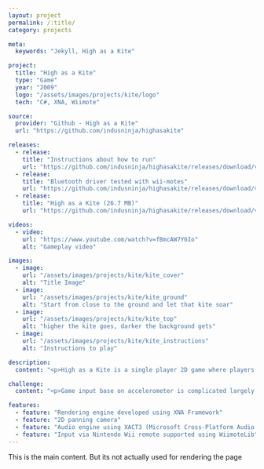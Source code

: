 ```yaml
---
layout: project
permalink: /:title/
category: projects

meta:
  keywords: "Jekyll, High as a Kite"

project:
  title: "High as a Kite"
  type: "Game"
  year: "2009"
  logo: "/assets/images/projects/kite/logo"
  tech: "C#, XNA, Wiimote"

source:
  provider: "Github - High as a Kite"
  url: "https://github.com/indusninja/highasakite"

releases:
  - release:
    title: "Instructions about how to run"
    url: "https://github.com/indusninja/highasakite/releases/download/v1.0/highasakite_setup_instructions.pdf"
  - release:
    title: "Bluetooth driver tested with wii-motes"
    url: "https://github.com/indusninja/highasakite/releases/download/v1.0/highasakite-BluetoothDriver.rar"
  - release:
    title: "High as a Kite (26.7 MB)"
    url: "https://github.com/indusninja/highasakite/releases/download/v1.0/highasakite-install.rar"

videos:
  - video:
    url: "https://www.youtube.com/watch?v=fBmcAW7Y6Io"
    alt: "Gameplay video"

images:
  - image:
    url: "/assets/images/projects/kite/kite_cover"
    alt: "Title Image"
  - image:
    url: "/assets/images/projects/kite/kite_ground"
    alt: "Start from close to the ground and let that kite soar"
  - image:
    url: "/assets/images/projects/kite/kite_top"
    alt: "higher the kite goes, darker the background gets"
  - image:
    url: "/assets/images/projects/kite/kite_instructions"
    alt: "Instructions to play"

description:
  content: "<p>High as a Kite is a single player 2D game where players have to do certain movements with the Nintendo Wii remote to fly a kite. The objective of the game is for the player to get the kite to the top. The skyscape gradually changes to depict this movement - from the atmospheric lit, light-blue sky to a more dark-blue sky with space feel including stars towards the top. The kite’s journey however is riddled with winds of varying kind. Winds have two parameters - direction and speed. This provides a challenge to the player since a wind pocket with low speed means player’s motion has to be strong. Players also have to time the motion while the kite is rotating to make sure that it moves upwards.</p>"

challenge:
  content: "<p>Game input base on accelerometer is complicated largely due to the problem of categorizing detected motion into a particular type of actions. Accelerometer value changes are merely changing numbers until those numbers signify something. For flying a single string kite, the only motion of any consequence is tugging of the string. A tug (disregarding the direction of motion) would signify that the player wants to push the kite in the direction its pointing. If we simply take the accelerometer values in all directions (X, Y &amp; Z axis) then we have a tug vector applied by the player. And since we want to disregard any direction data, we can simply take the magnitude of this tug to represent the power that the player wants to apply.</p>"

features:
  - feature: "Rendering engine developed using XNA Framework"
  - feature: "2D panning camera"
  - feature: "Audio engine using XACT3 (Microsoft Cross-Platform Audio Creation Tool)"
  - feature: "Input via Nintendo Wii remote supported using WiimoteLib"
---
```

<p>This is the main content. But its not actually used for rendering the page</p>